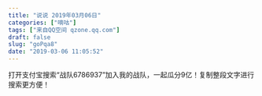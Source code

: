 ```yaml
---
title: "说说 2019年03月06日"
categories: ["嘀咕"]
tags: ["来自QQ空间 qzone.qq.com"]
draft: false
slug: "goPqa8"
date: "2019-03-06 11:05:52"
---
```


打开支付宝搜索“战队6786937”加入我的战队，一起瓜分9亿！复制整段文字进行搜索更方便！
